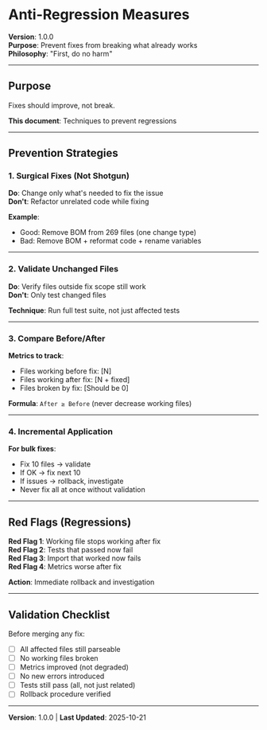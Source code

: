 # Anti-Regression Measures

**Version**: 1.0.0  
**Purpose**: Prevent fixes from breaking what already works  
**Philosophy**: "First, do no harm"

---

## Purpose

Fixes should improve, not break.

**This document**: Techniques to prevent regressions

---

## Prevention Strategies

### 1. Surgical Fixes (Not Shotgun)

**Do**: Change only what's needed to fix the issue  
**Don't**: Refactor unrelated code while fixing

**Example**:
- Good: Remove BOM from 269 files (one change type)
- Bad: Remove BOM + reformat code + rename variables

---

### 2. Validate Unchanged Files

**Do**: Verify files outside fix scope still work  
**Don't**: Only test changed files

**Technique**: Run full test suite, not just affected tests

---

### 3. Compare Before/After

**Metrics to track**:
- Files working before fix: [N]
- Files working after fix: [N + fixed]
- Files broken by fix: [Should be 0]

**Formula**: `After ≥ Before` (never decrease working files)

---

### 4. Incremental Application

**For bulk fixes**:
- Fix 10 files → validate
- If OK → fix next 10
- If issues → rollback, investigate
- Never fix all at once without validation

---

## Red Flags (Regressions)

**Red Flag 1**: Working file stops working after fix  
**Red Flag 2**: Tests that passed now fail  
**Red Flag 3**: Import that worked now fails  
**Red Flag 4**: Metrics worse after fix  

**Action**: Immediate rollback and investigation

---

## Validation Checklist

Before merging any fix:

- [ ] All affected files still parseable
- [ ] No working files broken
- [ ] Metrics improved (not degraded)
- [ ] No new errors introduced
- [ ] Tests still pass (all, not just related)
- [ ] Rollback procedure verified

---

**Version**: 1.0.0 | **Last Updated**: 2025-10-21

